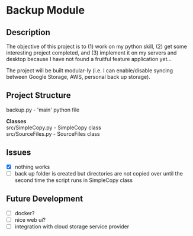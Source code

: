 # Backup Module
## Description
The objective of this project is to (1) work on my python skill, (2) get some 
interesting project completed, and (3) implement it on my servers and desktop 
because I have not found a fruitful feature application yet...

The project will be built modular-ly (i.e. I can enable/disable syncing between 
Google Storage, AWS, personal back up storage).
 

## Project Structure
backup.py - 'main' python file

**Classes** \
src/SimpleCopy.py - SimpleCopy class \
src/SourceFiles.py - SourceFiles class

## Issues
- [x] nothing works
- [ ] back up folder is created but directories are not copied over
until the second time the script runs in SimpleCopy class

## Future Development
- [ ] docker?
- [ ] nice web ui?
- [ ] integration with cloud storage service provider